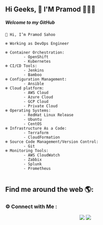 ## Hi Geeks,  👋    I'M Pramod 👩🏾‍💻

##### Welcome to my GitHub

```
👋 Hi, I’m Pramod Sahoo

❄️ Working as DevOps Engineer
  
❄️ Container Orchestration:
        - OpenShift
        - Kubernetes
❄️ CI/CD Tools:
        - Jenkins
        - Bamboo
❄️ Configuration Management:
        - Ansible
❄️ Cloud platform: 
        - AWS Cloud
        - Azure Cloud
        - GCP Cloud
        - Private Cloud
❄️ Operating Systems:
        - RedHat Linux Release
        - Ubuntu
        - CentOS
❄️ Infrastructure As a Code:
        - Terraform
        - CloudFormation
❄️ Source Code Management/Version Control:
        - Git
❄️ Monitoring Tools:
        - AWS CloudWatch
        - Zabbix
        - Splunk
        - Prometheus
    
```     
## Find me around the web 🌎:

### ⚙️ Connect with Me :

<p align="center">
<a href="mailto:devopspramod100@gmail.com"><img src="https://img.shields.io/badge/Gmail-D14836?style=for-the-badge&logo=gmail&logoColor=white"/></a>
<a href="https://www.linkedin.com/in/pramod-kumar-sahoo/"><img src="https://img.shields.io/badge/LinkedIn-0077B5?style=for-the-badge&logo=linkedin&logoColor=white"/></a> 
    
